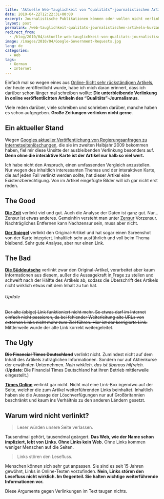 ```yaml
---
title: 'Aktuelle Web-Tauglichkeit von “qualitäts”-journalistischen Artikeln — eine Kurzanalyse'
date: 2010-04-22T12:22:31+00:00
excerpt: Journalistische Publikationen können oder wollen nicht verlinken, obwohl sie die Inhalte selbst nur zusammengeklaubt haben.
layout: post
permalink: /web-tauglichkeit-qualitats-journalistischen-artikeln-kurzanalyse
redirect_from:
  - /blog/2010/04/aktuelle-web-tauglichkeit-von-qualitats-journalistischen-artikeln-–-eine-kurzanalyse/
image: /images/2010/04/Google-Government-Requests.jpg
lang: de
categories:
  - Web
tags:
  - German
  - Internet
---
```

Einfach mal so wegen eines aus [Online-Sicht sehr rückständigen Artikels](http://www.thetimes.co.uk/tto/technology/article2484322.ece), der heute veröffentlicht wurde, habe ich mich daran erinnert, dass ich darüber schon länger mal schreiben wollte: **Die unterbleibende Verlinkung in online veröffentlichten Artikeln des “Qualitäts”-Journalismus**.

Viele reden darüber, viele schreiben und schrieben darüber, manche haben es schon aufgegeben. **Große Zeitungen verlinken nicht gerne**.

## Ein aktueller Stand

Wegen [Googles aktueller Veröffentlichung von Regierungsanfragen zu Internetseitenlöschungen](https://www.google.com/transparencyreport/removals/government/), die sie im zweiten Halbjahr 2009 bekommen haben, fiel mir diese Unsitte der ausbleibenden Verlinkung besonders auf. **Denn ohne die interaktive Karte ist der Artikel nur halb so viel wert.**

Ich habe nicht den Anspruch, einen umfassenden Vergleich anzustellen. Nur wegen des inhaltlich interessanten Themas und der interaktiven Karte, die auf jeden Fall verlinkt werden sollte, hat dieser Artikel eine Existenzberechtigung. Von im Artikel eingefügte Bilder will ich gar nicht erst reden.

## The Good

[**Die Zeit**](http://www.zeit.de/digital/datenschutz/2010-04/google-government-requests) verlinkt viel und gut. Auch die Analyse der Daten ist ganz gut. Nur… Zensur ist etwas anderes. Gemeinhin versteht man unter [Zensur](https://de.wikipedia.org/wiki/Zensur_(Informationskontrolle)) Vorzensur. Nachträgliches Entfernen kann Nachzensur sein, muss aber nicht.

[**Der Spiegel**](http://www.spiegel.de/netzwelt/netzpolitik/google-statistik-wie-die-deutschen-zensur-vizeweltmeister-wurden-a-690278.html) verlinkt den Original-Artikel und hat sogar einen Screenshot von der Karte integriert. Inhaltlich sehr ausführlich und voll beim Thema bleibend. Sehr gute Analyse, aber nur einen Link.

## The Bad

[**Die Süddeutsche**](http://www.sueddeutsche.de/digital/google-statistik-zu-behoerdeneingriffen-deutschland-loescht-gerne-1.936251) verlinkt zwar den Original-Artikel, verarbeitet aber kaum Informationen aus diesem, außer die Aussagekraft in Frage zu stellen und schweift nach der Hälfte des Artikels ab, sodass die Überschrift des Artikels nicht wirklich etwas mit dem Inhalt zu tun hat.

###### Update

<del>Der alte (obige) Link funktioniert nicht mehr. So etwas darf im Internet einfach nicht passieren, da bei fehlender Weiterleitung alte URLs von externen Links nicht mehr zum Ziel führen. Hier ist der korrigierte Link.</del> Mittlerweile wurde der alte Link korrekt weitergeleitet.

## The Ugly

<del><strong>Die Financial Times Deutschland</strong></del> verlinkt nicht. Zumindest nicht auf dem Inhalt des Artikels zuträglichen Informationen. Sondern nur auf Aktienkurse der erwähnten Unternehmen. _Nein wirklich, das ist überaus hilfreich._ (**Update**: Die Financial Times Deutschland hat ihren Betrieb mittlerweile eingestellt.)

[**Times Online**](http://www.thetimes.co.uk/tto/technology/article2484322.ece) verlinkt gar nicht. Nicht mal eine Link-Box irgendwo auf der Seite, welcher die zum Artikel weiterführenden Links beinhaltet. Inhaltlich haben sie die Aussage der Löschverfügungen nur auf Großbritannien beschränkt und kaum ins Verhältnis zu den anderen Ländern gesetzt.

## Warum wird nicht verlinkt?

> Leser würden unsere Seite verlassen.

Tausendmal gehört, tausendmal geärgert. **Das Web, wie der Name schon impliziert, lebt von Links. Ohne Links kein Web.** Ohne Links kommen weniger Menschen auf die Seiten.

> Links stören den Lesefluss.

Menschen können sich sehr gut anpassen. Sie sind es seit 15 Jahren gewöhnt, Links in Online-Texten vorzufinden. **Nein, Links stören den Lesefluss nicht wirklich. Im Gegenteil. Sie halten wichtige weiterführende Informationen vor.**

Diese Argumente gegen Verlinkungen im Text taugen nichts.